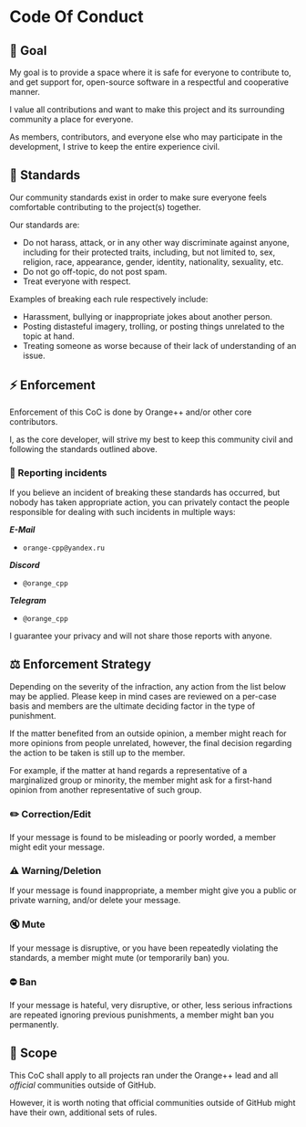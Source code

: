 # Code Of Conduct

## 🎯 Goal

My goal is to provide a space where it is safe for everyone to contribute to,
and get support for, open-source software in a respectful and cooperative
manner.

I value all contributions and want to make this project and its
surrounding community a place for everyone.

As members, contributors, and everyone else who may participate in the
development, I strive to keep the entire experience civil.

## 📜 Standards

Our community standards exist in order to make sure everyone feels comfortable
contributing to the project(s) together.

Our standards are:
- Do not harass, attack, or in any other way discriminate against anyone, including
  for their protected traits, including, but not limited to, sex, religion, race,
  appearance, gender, identity, nationality, sexuality, etc.
- Do not go off-topic, do not post spam.
- Treat everyone with respect.

Examples of breaking each rule respectively include:
- Harassment, bullying or inappropriate jokes about another person.
- Posting distasteful imagery, trolling, or posting things unrelated to the topic at hand.
- Treating someone as worse because of their lack of understanding of an issue.

## ⚡ Enforcement

Enforcement of this CoC is done by Orange++ and/or other core contributors.

I, as the core developer, will strive my best to keep this community civil and
following the standards outlined above.

### 🚩 Reporting incidents

If you believe an incident of breaking these standards has occurred, but nobody has
taken appropriate action, you can privately contact the people responsible for dealing
with such incidents in multiple ways:

***E-Mail***
- `orange-cpp@yandex.ru`

***Discord***
- `@orange_cpp`

***Telegram***
- `@orange_cpp`

I guarantee your privacy and will not share those reports with anyone.

## ⚖️ Enforcement Strategy

Depending on the severity of the infraction, any action from the list below may be applied.
Please keep in mind cases are reviewed on a per-case basis and members are the ultimate
deciding factor in the type of punishment.

If the matter benefited from an outside opinion, a member might reach for more opinions
from people unrelated, however, the final decision regarding the action
to be taken is still up to the member.

For example, if the matter at hand regards a representative of a marginalized group or minority,
the member might ask for a first-hand opinion from another representative of such group.

### ✏️ Correction/Edit

If your message is found to be misleading or poorly worded, a member might
edit your message.

### ⚠️ Warning/Deletion

If your message is found inappropriate, a member might give you a public or private warning,
and/or delete your message.

### 🔇 Mute

If your message is disruptive, or you have been repeatedly violating the standards,
a member might mute (or temporarily ban) you.

### ⛔ Ban

If your message is hateful, very disruptive, or other, less serious infractions are repeated
ignoring previous punishments, a member might ban you permanently.

## 🔎 Scope

This CoC shall apply to all projects ran under the Orange++ lead and all _official_ communities
outside of GitHub.

However, it is worth noting that official communities outside of GitHub might have their own,
additional sets of rules.